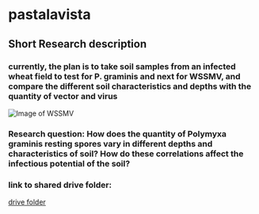 # pastalavista
## Short Research description
### currently, the plan is to take soil samples from an infected wheat field to test for P. graminis and next for WSSMV, and compare the different soil characteristics and depths with the quantity of vector and virus
![Image of WSSMV](https://sites.udel.edu/weeklycropupdate/files/2018/05/GTP7.jpg)
### Research question: How does the quantity of Polymyxa graminis resting spores vary in different depths and characteristics of soil? How do these correlations affect the infectious potential of the soil?
### link to shared drive folder:
[drive folder](https://drive.google.com/drive/folders/1VyX21plrq_YxlmObm0L9M5J3cO0SCE7N)
